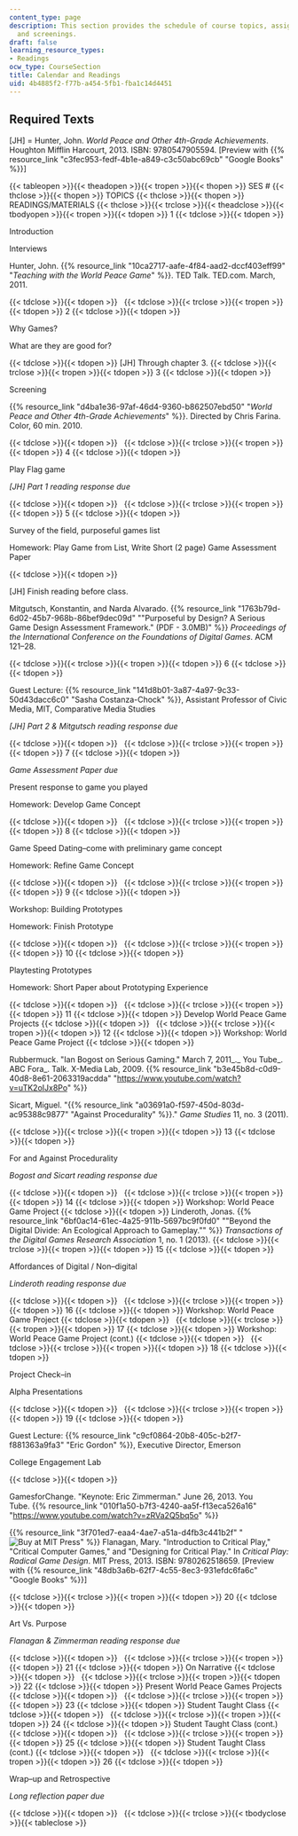 ```yaml
---
content_type: page
description: This section provides the schedule of course topics, assignments, readings,
  and screenings.
draft: false
learning_resource_types:
- Readings
ocw_type: CourseSection
title: Calendar and Readings
uid: 4b4885f2-f77b-a454-5fb1-fba1c14d4451
---
```

## Required Texts

\[JH\] = Hunter, John. *World Peace and Other 4th-Grade Achievements*. Houghton Mifflin Harcourt, 2013. ISBN: 9780547905594. \[Preview with {{% resource_link "c3fec953-fedf-4b1e-a849-c3c50abc69cb" "Google Books" %}}\]

{{< tableopen >}}{{< theadopen >}}{{< tropen >}}{{< thopen >}}
SES #
{{< thclose >}}{{< thopen >}}
TOPICS
{{< thclose >}}{{< thopen >}}
READINGS/MATERIALS
{{< thclose >}}{{< trclose >}}{{< theadclose >}}{{< tbodyopen >}}{{< tropen >}}{{< tdopen >}}
1
{{< tdclose >}}{{< tdopen >}}

Introduction

Interviews

Hunter, John. {{% resource_link "10ca2717-aafe-4f84-aad2-dccf403eff99" "*Teaching with the World Peace Game*" %}}. TED Talk. TED.com. March, 2011.

{{< tdclose >}}{{< tdopen >}}
 
{{< tdclose >}}{{< trclose >}}{{< tropen >}}{{< tdopen >}}
2
{{< tdclose >}}{{< tdopen >}}

Why Games?

What are they are good for?

{{< tdclose >}}{{< tdopen >}}
\[JH\] Through chapter 3.
{{< tdclose >}}{{< trclose >}}{{< tropen >}}{{< tdopen >}}
3
{{< tdclose >}}{{< tdopen >}}

Screening

{{% resource_link "d4ba1e36-97af-46d4-9360-b862507ebd50" "*World Peace and Other 4th-Grade Achievements*" %}}. Directed by Chris Farina. Color, 60 min. 2010.

{{< tdclose >}}{{< tdopen >}}
 
{{< tdclose >}}{{< trclose >}}{{< tropen >}}{{< tdopen >}}
4
{{< tdclose >}}{{< tdopen >}}

Play Flag game

*\[JH\] Part 1 reading response due*

{{< tdclose >}}{{< tdopen >}}
 
{{< tdclose >}}{{< trclose >}}{{< tropen >}}{{< tdopen >}}
5
{{< tdclose >}}{{< tdopen >}}

Survey of the field, purposeful games list

Homework: Play Game from List, Write Short (2 page) Game Assessment Paper

{{< tdclose >}}{{< tdopen >}}

\[JH\] Finish reading before class.

Mitgutsch, Konstantin, and Narda Alvarado. {{% resource_link "1763b79d-6d02-45b7-968b-86bef9dec09d" "\"Purposeful by Design? A Serious Game Design Assessment Framework.\" (PDF - 3.0MB)" %}} *Proceedings of the International Conference on the Foundations of Digital Games*. ACM 121–28.

{{< tdclose >}}{{< trclose >}}{{< tropen >}}{{< tdopen >}}
6
{{< tdclose >}}{{< tdopen >}}

Guest Lecture: {{% resource_link "141d8b01-3a87-4a97-9c33-50d43dacc6c0" "Sasha Costanza-Chock" %}}, Assistant Professor of Civic Media, MIT, Comparative Media Studies

*\[JH\] Part 2 & Mitgutsch reading response due*

{{< tdclose >}}{{< tdopen >}}
 
{{< tdclose >}}{{< trclose >}}{{< tropen >}}{{< tdopen >}}
7
{{< tdclose >}}{{< tdopen >}}

*Game Assessment Paper due*

Present response to game you played

Homework: Develop Game Concept

{{< tdclose >}}{{< tdopen >}}
 
{{< tdclose >}}{{< trclose >}}{{< tropen >}}{{< tdopen >}}
8
{{< tdclose >}}{{< tdopen >}}

Game Speed Dating–come with preliminary game concept

Homework: Refine Game Concept

{{< tdclose >}}{{< tdopen >}}
 
{{< tdclose >}}{{< trclose >}}{{< tropen >}}{{< tdopen >}}
9
{{< tdclose >}}{{< tdopen >}}

Workshop: Building Prototypes

Homework: Finish Prototype

{{< tdclose >}}{{< tdopen >}}
 
{{< tdclose >}}{{< trclose >}}{{< tropen >}}{{< tdopen >}}
10
{{< tdclose >}}{{< tdopen >}}

Playtesting Prototypes

Homework: Short Paper about Prototyping Experience

{{< tdclose >}}{{< tdopen >}}
 
{{< tdclose >}}{{< trclose >}}{{< tropen >}}{{< tdopen >}}
11
{{< tdclose >}}{{< tdopen >}}
Develop World Peace Game Projects
{{< tdclose >}}{{< tdopen >}}
 
{{< tdclose >}}{{< trclose >}}{{< tropen >}}{{< tdopen >}}
12
{{< tdclose >}}{{< tdopen >}}
Workshop: World Peace Game Project
{{< tdclose >}}{{< tdopen >}}

Rubbermuck. "Ian Bogost on Serious Gaming." March 7, 2011\_.\_ You Tube\_. ABC Fora\_. Talk. X-Media Lab, 2009. {{% resource_link "b3e45b8d-c0d9-40d8-8e61-2063319acdda" "https://www.youtube.com/watch?v=uTK2oIJx8Po" %}}

Sicart, Miguel. "{{% resource_link "a03691a0-f597-450d-803d-ac95388c9877" "Against Procedurality" %}}." *Game Studies* 11, no. 3 (2011).

{{< tdclose >}}{{< trclose >}}{{< tropen >}}{{< tdopen >}}
13
{{< tdclose >}}{{< tdopen >}}

For and Against Procedurality

*Bogost and Sicart reading response due*

{{< tdclose >}}{{< tdopen >}}
 
{{< tdclose >}}{{< trclose >}}{{< tropen >}}{{< tdopen >}}
14
{{< tdclose >}}{{< tdopen >}}
Workshop: World Peace Game Project
{{< tdclose >}}{{< tdopen >}}
Linderoth, Jonas. {{% resource_link "6bf0ac14-61ec-4a25-911b-5697bc9f0fd0" "\"Beyond the Digital Divide: An Ecological Approach to Gameplay.\"" %}} *Transactions of the Digital Games Research Association* 1, no. 1 (2013).
{{< tdclose >}}{{< trclose >}}{{< tropen >}}{{< tdopen >}}
15
{{< tdclose >}}{{< tdopen >}}

Affordances of Digital / Non–digital

*Linderoth reading response due*

{{< tdclose >}}{{< tdopen >}}
 
{{< tdclose >}}{{< trclose >}}{{< tropen >}}{{< tdopen >}}
16
{{< tdclose >}}{{< tdopen >}}
Workshop: World Peace Game Project
{{< tdclose >}}{{< tdopen >}}
 
{{< tdclose >}}{{< trclose >}}{{< tropen >}}{{< tdopen >}}
17
{{< tdclose >}}{{< tdopen >}}
Workshop: World Peace Game Project (cont.)
{{< tdclose >}}{{< tdopen >}}
 
{{< tdclose >}}{{< trclose >}}{{< tropen >}}{{< tdopen >}}
18
{{< tdclose >}}{{< tdopen >}}

Project Check–in

Alpha Presentations

{{< tdclose >}}{{< tdopen >}}
 
{{< tdclose >}}{{< trclose >}}{{< tropen >}}{{< tdopen >}}
19
{{< tdclose >}}{{< tdopen >}}

Guest Lecture: {{% resource_link "c9cf0864-20b8-405c-b2f7-f881363a9fa3" "Eric Gordon" %}}, Executive Director, Emerson

College Engagement Lab

{{< tdclose >}}{{< tdopen >}}

GamesforChange. "Keynote: Eric Zimmerman." June 26, 2013. You Tube. {{% resource_link "010f1a50-b7f3-4240-aa5f-f13eca526a16" "https://www.youtube.com/watch?v=zRVa2Q5bq5o" %}}

{{% resource_link "3f701ed7-eaa4-4ae7-a51a-d4fb3c441b2f" "![Buy at MIT Press](/images/mp_logo.gif)" %}} Flanagan, Mary. "Introduction to Critical Play," "Critical Computer Games," and "Designing for Critical Play." In *Critical Play: Radical Game Design*. MIT Press, 2013. ISBN: 9780262518659. \[Preview with {{% resource_link "48db3a6b-62f7-4c55-8ec3-931efdc6fa6c" "Google Books" %}}\]

{{< tdclose >}}{{< trclose >}}{{< tropen >}}{{< tdopen >}}
20
{{< tdclose >}}{{< tdopen >}}

Art Vs. Purpose

*Flanagan & Zimmerman reading response due*

{{< tdclose >}}{{< tdopen >}}
 
{{< tdclose >}}{{< trclose >}}{{< tropen >}}{{< tdopen >}}
21
{{< tdclose >}}{{< tdopen >}}
On Narrative
{{< tdclose >}}{{< tdopen >}}
 
{{< tdclose >}}{{< trclose >}}{{< tropen >}}{{< tdopen >}}
22
{{< tdclose >}}{{< tdopen >}}
Present World Peace Games Projects
{{< tdclose >}}{{< tdopen >}}
 
{{< tdclose >}}{{< trclose >}}{{< tropen >}}{{< tdopen >}}
23
{{< tdclose >}}{{< tdopen >}}
Student Taught Class
{{< tdclose >}}{{< tdopen >}}
 
{{< tdclose >}}{{< trclose >}}{{< tropen >}}{{< tdopen >}}
24
{{< tdclose >}}{{< tdopen >}}
Student Taught Class (cont.)
{{< tdclose >}}{{< tdopen >}}
 
{{< tdclose >}}{{< trclose >}}{{< tropen >}}{{< tdopen >}}
25
{{< tdclose >}}{{< tdopen >}}
Student Taught Class (cont.)
{{< tdclose >}}{{< tdopen >}}
 
{{< tdclose >}}{{< trclose >}}{{< tropen >}}{{< tdopen >}}
26
{{< tdclose >}}{{< tdopen >}}

Wrap–up and Retrospective

*Long reflection paper due*

{{< tdclose >}}{{< tdopen >}}
 
{{< tdclose >}}{{< trclose >}}{{< tbodyclose >}}{{< tableclose >}}